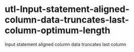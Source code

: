 # utl-Input-statement-aligned-column-data-truncates-last-column-optimum-length
Input statement aligned column data truncates last column 
